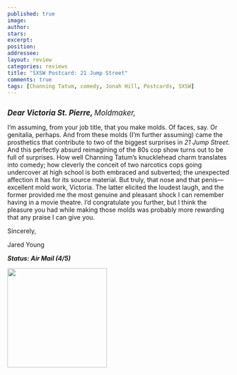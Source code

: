 ```yaml
---
published: true
image:
author: 
stars: 
excerpt: 
position: 
addressee: 
layout: review
categories: reviews
title: "SXSW Postcard: 21 Jump Street"
comments: true
tags: [Channing Tatum, comedy, Jonah Hill, Postcards, SXSW]
---
```

<div><p><span class="full-image-block ssNonEditable"><span><img src="http://static.squarespace.com/static/5005f6bcc4aa41161b33e89e/5329cf1fe4b07c068ebf74de/5329cf1fe4b07c068ebf7502/1336620225036/21jumpstreet.jpg" alt="" /></span></span></p>
<p><span style="font-size:120%;"><em><strong>Dear Victoria St. Pierre, </strong>Moldmaker,</em></span></p>
<p>I&rsquo;m assuming, from your job title, that you make molds. Of faces, say. Or genitalia, perhaps. And from these molds (I&rsquo;m further assuming) came the prosthetics that contribute to two of the biggest surprises in <em>21 Jump Street</em>.   And this perfectly absurd reimagining of the 80s cop show turns out to be full of surprises. How well Channing Tatum&rsquo;s knucklehead charm translates into comedy; how cleverly the conceit of two narcotics cops going undercover at high school is both embraced and subverted; the unexpected affection it has for its source material.  But truly, that nose and that penis&mdash;excellent mold work, Victoria. The latter elicited the loudest laugh, and the former provided me the most genuine and pleasant shock I can remember having in a movie theatre.  I&rsquo;d congratulate you further, but I think the pleasure you had while making those molds was probably more rewarding that any praise I can give you.</p>
<p>Sincerely,</p>
<p>Jared Young</p>
<p><em><strong>Status: Air Mail (4/5)</strong></em></p>
<p><strong><span class="full-image-block ssNonEditable"><span><a href="http://www.zip.ca/Browse/Title.aspx?f=titleId%28203958%29"><img style="width:225px;" src="http://static.squarespace.com/static/5005f6bcc4aa41161b33e89e/5329cf1fe4b07c068ebf74de/5329cf1fe4b07c068ebf7b9a/1343245704065/Rent-it-on-Zip.png" alt="" /></a></span></span><br /></strong></p>
<p>&nbsp;</p></div>

